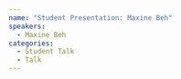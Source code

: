 ```yaml
---
name: "Student Presentation: Maxine Beh"
speakers:
  - Maxine Beh
categories:
  - Student Talk
  - Talk
---
```


